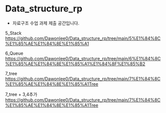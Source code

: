 # Data_structure_rp
- 자료구조 수업 과제 제출 공간입니다.

5_Stack
https://github.com/Dawonlee0/Data_structure_rp/tree/main/5%E1%84%8C%E1%85%AE%E1%84%8E%E1%85%A1

6_Queue
https://github.com/Dawonlee0/Data_structure_rp/tree/main/6%E1%84%8C%E1%85%AE%E1%84%8E%E1%85%A1%E1%84%8F%E1%85%B2

7_tree
https://github.com/Dawonlee0/Data_structure_rp/tree/main/7%E1%84%8C%E1%85%AE%E1%84%8E%E1%85%A1Tree

7_tree + 3,4추가
https://github.com/Dawonlee0/Data_structure_rp/tree/main/7%E1%84%8C%E1%85%AE%E1%84%8E%E1%85%A1Tree

